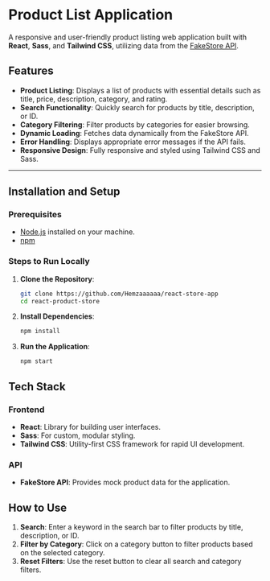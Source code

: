 # Product List Application

A responsive and user-friendly product listing web application built with **React**, **Sass**, and **Tailwind CSS**, utilizing data from the [FakeStore API](https://fakestoreapi.com/docs).

## Features

- **Product Listing**: Displays a list of products with essential details such as title, price, description, category, and rating.
- **Search Functionality**: Quickly search for products by title, description, or ID.
- **Category Filtering**: Filter products by categories for easier browsing.
- **Dynamic Loading**: Fetches data dynamically from the FakeStore API.
- **Error Handling**: Displays appropriate error messages if the API fails.
- **Responsive Design**: Fully responsive and styled using Tailwind CSS and Sass.

---

## Installation and Setup

### Prerequisites

- [Node.js](https://nodejs.org/) installed on your machine.
- [npm](https://www.npmjs.com/)

### Steps to Run Locally

1. **Clone the Repository**:

   ```bash
   git clone https://github.com/Hemzaaaaaa/react-store-app
   cd react-product-store

   ```

2. **Install Dependencies**:

   ```bash
   npm install

   ```

3. **Run the Application**:
   ```bash
   npm start
   ```

## Tech Stack

### Frontend

- **React**: Library for building user interfaces.
- **Sass**: For custom, modular styling.
- **Tailwind CSS**: Utility-first CSS framework for rapid UI development.

### API

- **FakeStore API**: Provides mock product data for the application.

## How to Use

1. **Search**: Enter a keyword in the search bar to filter products by title, description, or ID.
2. **Filter by Category**: Click on a category button to filter products based on the selected category.
3. **Reset Filters**: Use the reset button to clear all search and category filters.
